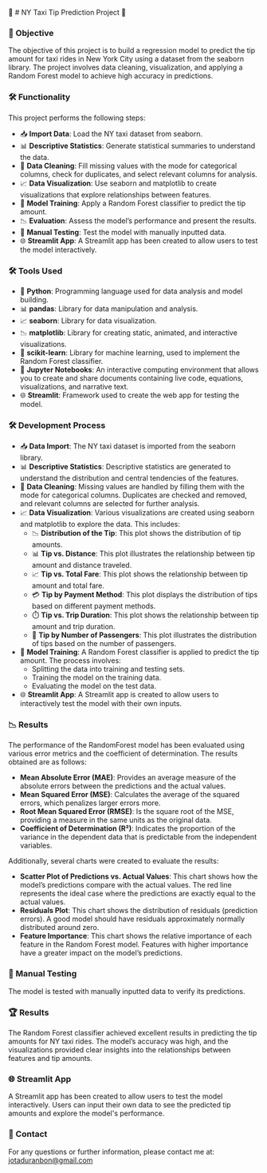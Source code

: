 🚖 # NY Taxi Tip Prediction Project 🚖

### 🎯 Objective
The objective of this project is to build a regression model to predict the tip amount for taxi rides in New York City using a dataset from the seaborn library. The project involves data cleaning, visualization, and applying a Random Forest model to achieve high accuracy in predictions.

### 🛠️ Functionality
This project performs the following steps:

- 📥 **Import Data**: Load the NY taxi dataset from seaborn.
- 📊 **Descriptive Statistics**: Generate statistical summaries to understand the data.
- 🧹 **Data Cleaning**: Fill missing values with the mode for categorical columns, check for duplicates, and select relevant columns for analysis.
- 📈 **Data Visualization**: Use seaborn and matplotlib to create visualizations that explore relationships between features.
- 🌲 **Model Training**: Apply a Random Forest classifier to predict the tip amount.
- 📉 **Evaluation**: Assess the model’s performance and present the results.
- 📝 **Manual Testing**: Test the model with manually inputted data.
- 🌐 **Streamlit App**: A Streamlit app has been created to allow users to test the model interactively.

### 🛠️ Tools Used
- 🐍 **Python**: Programming language used for data analysis and model building.
- 📊 **pandas**: Library for data manipulation and analysis.
- 📈 **seaborn**: Library for data visualization.
- 📉 **matplotlib**: Library for creating static, animated, and interactive visualizations.
- 🤖 **scikit-learn**: Library for machine learning, used to implement the Random Forest classifier.
- 📓 **Jupyter Notebooks**: An interactive computing environment that allows you to create and share documents containing live code, equations, visualizations, and narrative text.
- 🌐 **Streamlit**: Framework used to create the web app for testing the model.

### 🛠️ Development Process
- 📥 **Data Import**: The NY taxi dataset is imported from the seaborn library.
- 📊 **Descriptive Statistics**: Descriptive statistics are generated to understand the distribution and central tendencies of the features.
- 🧹 **Data Cleaning**: Missing values are handled by filling them with the mode for categorical columns. Duplicates are checked and removed, and relevant columns are selected for further analysis.
- 📈 **Data Visualization**: Various visualizations are created using seaborn and matplotlib to explore the data. This includes:
  - 📉 **Distribution of the Tip**: This plot shows the distribution of tip amounts.
  - 📊 **Tip vs. Distance**: This plot illustrates the relationship between tip amount and distance traveled.
  - 📈 **Tip vs. Total Fare**: This plot shows the relationship between tip amount and total fare.
  - 💳 **Tip by Payment Method**: This plot displays the distribution of tips based on different payment methods.
  - ⏱️ **Tip vs. Trip Duration**: This plot shows the relationship between tip amount and trip duration.
  - 👥 **Tip by Number of Passengers**: This plot illustrates the distribution of tips based on the number of passengers.
- 🌲 **Model Training**: A Random Forest classifier is applied to predict the tip amount. The process involves:
  - Splitting the data into training and testing sets.
  - Training the model on the training data.
  - Evaluating the model on the test data.
- 🌐 **Streamlit App**: A Streamlit app is created to allow users to interactively test the model with their own inputs.

### 📉 Results
The performance of the RandomForest model has been evaluated using various error metrics and the coefficient of determination. The results obtained are as follows:

- **Mean Absolute Error (MAE)**: Provides an average measure of the absolute errors between the predictions and the actual values.
- **Mean Squared Error (MSE)**: Calculates the average of the squared errors, which penalizes larger errors more.
- **Root Mean Squared Error (RMSE)**: Is the square root of the MSE, providing a measure in the same units as the original data.
- **Coefficient of Determination (R²)**: Indicates the proportion of the variance in the dependent data that is predictable from the independent variables.

Additionally, several charts were created to evaluate the results:

- **Scatter Plot of Predictions vs. Actual Values**: This chart shows how the model’s predictions compare with the actual values. The red line represents the ideal case where the predictions are exactly equal to the actual values.
- **Residuals Plot**: This chart shows the distribution of residuals (prediction errors). A good model should have residuals approximately normally distributed around zero.
- **Feature Importance**: This chart shows the relative importance of each feature in the Random Forest model. Features with higher importance have a greater impact on the model’s predictions.

### 📝 Manual Testing
The model is tested with manually inputted data to verify its predictions.

### 🏆 Results
The Random Forest classifier achieved excellent results in predicting the tip amounts for NY taxi rides. The model’s accuracy was high, and the visualizations provided clear insights into the relationships between features and tip amounts.

### 🌐 Streamlit App
A Streamlit app has been created to allow users to test the model interactively. Users can input their own data to see the predicted tip amounts and explore the model's performance.

### 📧 Contact
For any questions or further information, please contact me at: jotaduranbon@gmail.com
